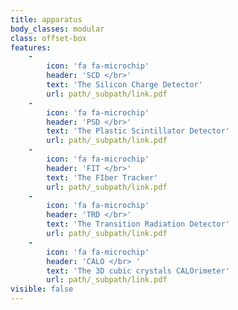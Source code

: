 ```yaml
---
title: apparatus
body_classes: modular
class: offset-box
features:
    -
        icon: 'fa fa-microchip'
        header: 'SCD </br>'
        text: 'The Silicon Charge Detector'
        url: path/_subpath/link.pdf
    -
        icon: 'fa fa-microchip'
        header: 'PSD </br>'
        text: 'The Plastic Scintillator Detector'
        url: path/_subpath/link.pdf
    -
        icon: 'fa fa-microchip'
        header: 'FIT </br>'
        text: 'The FIber Tracker'
        url: path/_subpath/link.pdf
    -
        icon: 'fa fa-microchip'
        header: 'TRD </br>'
        text: 'The Transition Radiation Detector'
        url: path/_subpath/link.pdf
    -
        icon: 'fa fa-microchip'
        header: 'CALO </br> '
        text: 'The 3D cubic crystals CALOrimeter'
        url: path/_subpath/link.pdf
visible: false
---
```


